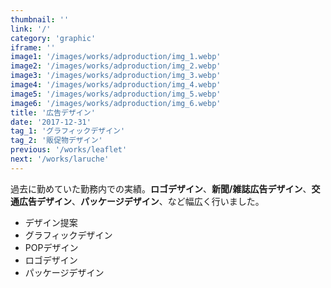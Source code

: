 ```yaml
---
thumbnail: ''
link: '/'
category: 'graphic'
iframe: ''
image1: '/images/works/adproduction/img_1.webp'
image2: '/images/works/adproduction/img_2.webp'
image3: '/images/works/adproduction/img_3.webp'
image4: '/images/works/adproduction/img_4.webp'
image5: '/images/works/adproduction/img_5.webp'
image6: '/images/works/adproduction/img_6.webp'
title: '広告デザイン'
date: '2017-12-31'
tag_1: 'グラフィックデザイン'
tag_2: '販促物デザイン'
previous: '/works/leaflet'
next: '/works/laruche'
---
```


過去に勤めていた勤務内での実績。**ロゴデザイン**、**新聞/雑誌広告デザイン**、**交通広告デザイン**、**パッケージデザイン**、など幅広く行いました。

- デザイン提案
- グラフィックデザイン
- POPデザイン
- ロゴデザイン
- パッケージデザイン